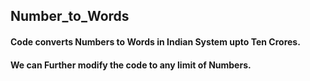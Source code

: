 ## Number_to_Words
#### Code converts Numbers to Words in Indian System upto Ten Crores.
#### We can Further modify the code to any limit of Numbers.
